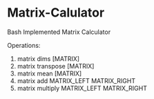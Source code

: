# Matrix-Calulator
Bash Implemented Matrix Calculator

Operations:

1. matrix dims [MATRIX]
2. matrix transpose [MATRIX]
3. matrix mean [MATRIX]
4. matrix add MATRIX_LEFT MATRIX_RIGHT
5. matrix multiply MATRIX_LEFT MATRIX_RIGHT
